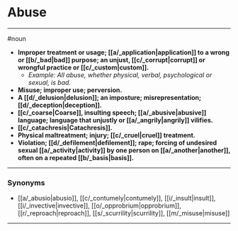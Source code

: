 # Abuse
---
#noun
- **Improper treatment or usage; [[a/_application|application]] to a wrong or [[b/_bad|bad]] purpose; an unjust, [[c/_corrupt|corrupt]] or wrongful practice or [[c/_custom|custom]].**
	- _Example: All abuse, whether physical, verbal, psychological or sexual, is bad._
- **Misuse; improper use; perversion.**
- **A [[d/_delusion|delusion]]; an imposture; misrepresentation; [[d/_deception|deception]].**
- **[[c/_coarse|Coarse]], insulting speech; [[a/_abusive|abusive]] language; language that unjustly or [[a/_angrily|angrily]] vilifies.**
- **[[c/_catachresis|Catachresis]].**
- **Physical maltreatment; injury; [[c/_cruel|cruel]] treatment.**
- **Violation; [[d/_defilement|defilement]]; rape; forcing of undesired sexual [[a/_activity|activity]] by one person on [[a/_another|another]], often on a repeated [[b/_basis|basis]].**
---
### Synonyms
- [[a/_abusio|abusio]], [[c/_contumely|contumely]], [[i/_insult|insult]], [[i/_invective|invective]], [[o/_opprobrium|opprobrium]], [[r/_reproach|reproach]], [[s/_scurrility|scurrility]], [[m/_misuse|misuse]]
---
